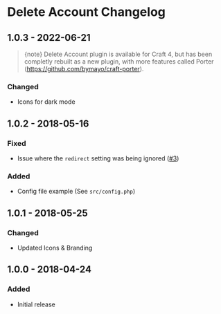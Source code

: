 # Delete Account Changelog

## 1.0.3 - 2022-06-21

> {note} Delete Account plugin is available for Craft 4, but has been completly rebuilt as a new plugin, with more features called Porter (https://github.com/bymayo/craft-porter).
### Changed
- Icons for dark mode

## 1.0.2 - 2018-05-16
### Fixed
- Issue where the `redirect` setting was being ignored ([#3](https://github.com/bymayo/craft-delete-account/issues/3))

### Added
- Config file example (See `src/config.php`)

## 1.0.1 - 2018-05-25
### Changed
- Updated Icons & Branding

## 1.0.0 - 2018-04-24
### Added
- Initial release

